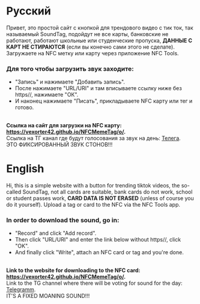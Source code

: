 # Русский
Привет, это простой сайт с кнопкой для трендового видео с тик ток, так называемый SoundTag, подойдут не все карты, банковские не работают, работают школьные или студенческие пропуска, **ДАННЫЕ С КАРТ НЕ СТИРАЮТСЯ** (если вы конечно сами этого не сделате). Загружаете на NFC метку или карту через приложение NFC Tools. <br>
### Для того чтобы загрузить звук заходите:
- "Запись" и нажимаете "Добавить запись". <br/>
- После нажимаете "URL/URI" и там вписываете ссылку ниже без https//, нажимаете "ОК". <br/>
- И наконец нажимаете "Писать", прикладываете NFC карту или тег и готово. <br><br>

**Ссылка на сайт для загрузки на NFC карту: https://vexorter42.github.io/NFCMemeTag/o/. <br/>**
Ссылка на ТГ канал где будут голосования за звук на день: [Телега](https://t.me/Vexkon). <br>
ЭТО ФИКСИРОВАННЫЙ ЗВУК СТОНОВ!!!
# English
Hi, this is a simple website with a button for trending tiktok videos, the so-called SoundTag, not all cards are suitable, bank cards do not work, school or student passes work, **CARD DATA IS NOT ERASED** (unless of course you do it yourself). Upload a tag or card to the NFC via the NFC Tools app. <br>
### In order to download the sound, go in:
- "Record" and click "Add record". <br/>
- Then click "URL/URI" and enter the link below without https//, click "OK". <br/>
- And finally click "Write", attach an NFC card or tag and you're done. <br><br>

**Link to the website for downloading to the NFC card: https://vexorter42.github.io/NFCMemeTag/o/. <br/>**
Link to the TG channel where there will be voting for sound for the day: [Telegramm](https://t.me/Vexkon ). <br>
IT'S A FIXED MOANING SOUND!!!